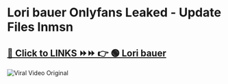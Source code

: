
 # Lori bauer Onlyfans Leaked - Update Files lnmsn

## <h2><a href="https://clipsfans.com/Lori_bauer&ref=git">🔗 Click to LINKS ⏩⏩ 👉 🟢 Lori bauer </a></h2>

<a href="https://clipsfans.com/Lori_bauer&ref=git" rel="nofollow" data-target="animated-image.originalLink"><img src="https://i.ibb.co.com/xMMVF88/686577567.gif" alt="Viral Video Original" style="max-width: 100%; display: inline-block;" data-target="animated-image.originalImage"></a>

